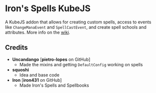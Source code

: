 # Iron's Spells KubeJS
A KubeJS addon that allows for creating custom spells, access to events like `ChangeManaEvent` and `SpellCastEvent`, and create spell schools and attributes.
More info on the [wiki](https://kubejs.com/wiki/addons/third-party/kubejs-irons-spells).
## Credits
- **Uncandango** [**pietro-lopes** on GitHub]
    - Made the mixins and getting `DefaultConfig` working on spells
- **squoshi**
    - Idea and base code
- **Iron** [**iron431** on GitHub]
    - Made Iron's Spells and Spellbooks